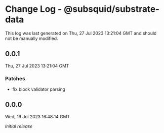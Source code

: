 # Change Log - @subsquid/substrate-data

This log was last generated on Thu, 27 Jul 2023 13:21:04 GMT and should not be manually modified.

## 0.0.1
Thu, 27 Jul 2023 13:21:04 GMT

### Patches

- fix block validator parsing

## 0.0.0
Wed, 19 Jul 2023 16:48:14 GMT

_Initial release_

